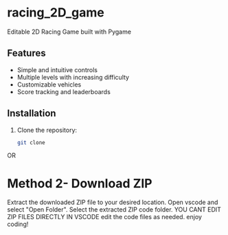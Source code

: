 # racing_2D_game

Editable 2D Racing Game built with Pygame
## Features
- Simple and intuitive controls
- Multiple levels with increasing difficulty
- Customizable vehicles
- Score tracking and leaderboards
## Installation
1. Clone the repository:
   ```bash
   git clone

OR
# Method 2- Download ZIP
   Extract the downloaded ZIP file to your desired location.
   Open vscode and select "Open Folder".
   Select the extracted ZIP code folder.
   YOU CANT EDIT ZIP FILES DIRECTLY IN VSCODE
   edit the code files as needed.
   enjoy coding!
   ```  
   
   